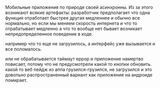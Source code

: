 Мобильные приложения по природе своей асинхронны. Из за этого возникают всякие артефакты: разработчик предполагает что одна функция отработает быстрее другая медленнее и обычно все нормально, но если мы меняем скорость интернета и что то отрабатывает медленно а что то вообще нет бывает возникает непредопределенное поведение в коде.

например что то еще не загрузилось, а интерфейс уже вызывается и все поломалось.

или не обрабатывается таймаут еррор и приложение намертво повисает, потому что не предусмотрели какой то кнопки обновить. какой то веб пейдж из аппа грузился-грузился, не загрузился и это довольно распространенный вариант как приложение на андроиде помирает.